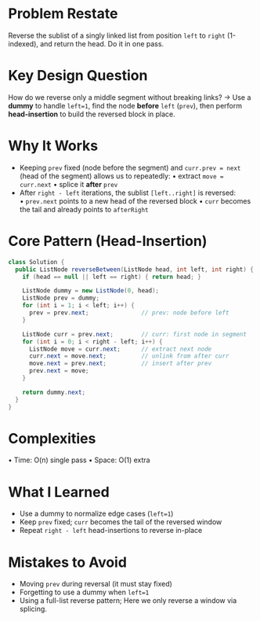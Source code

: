 # Problem Restate
Reverse the sublist of a singly linked list from position `left` to `right` (1-indexed), and return the head.
Do it in one pass.

# Key Design Question
How do we reverse only a middle segment without breaking links?
-> Use a **dummy** to handle `left=1`, find the node **before** `left` (`prev`), then perform **head-insertion** to build the reversed block in place.

# Why It Works
- Keeping `prev` fixed (node before the segment) and `curr.prev = next` (head of the segment) allows us to repeatedly:
  • extract `move = curr.next`
  • splice it **after** `prev`
- After `right - left` iterations, the sublist `[left..right]` is reversed:
  • `prev.next` points to a new head of the reversed block
  • `curr` becomes the tail and already points to `afterRight`

# Core Pattern (Head-Insertion)
```java
class Solution {
  public ListNode reverseBetween(ListNode head, int left, int right) {
    if (head == null || left == right) { return head; }

    ListNode dummy = new ListNode(0, head);
    ListNode prev = dummy;
    for (int i = 1; i < left; i++) {
      prev = prev.next;               // prev: node before left
    }

    ListNode curr = prev.next;        // curr: first node in segment
    for (int i = 0; i < right - left; i++) {
      ListNode move = curr.next;      // extract next node
      curr.next = move.next;          // unlink from after curr
      move.next = prev.next;          // insert after prev
      prev.next = move;
    }

    return dummy.next;
  }
}
```

# Complexities
• Time: O(n) single pass
• Space: O(1) extra

# What I Learned
- Use a dummy to normalize edge cases (`left=1`)
- Keep `prev` fixed; `curr` becomes the tail of the reversed window
- Repeat `right - left` head-insertions to reverse in-place

# Mistakes to Avoid
- Moving `prev` during reversal (it must stay fixed)
- Forgetting to use a dummy when `left=1`
- Using a full-list reverse pattern; Here we only reverse a window via splicing.
